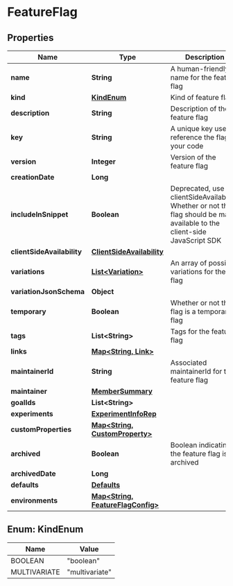 

# FeatureFlag


## Properties

Name | Type | Description | Notes
------------ | ------------- | ------------- | -------------
**name** | **String** | A human-friendly name for the feature flag | 
**kind** | [**KindEnum**](#KindEnum) | Kind of feature flag | 
**description** | **String** | Description of the feature flag |  [optional]
**key** | **String** | A unique key used to reference the flag in your code | 
**version** | **Integer** | Version of the feature flag | 
**creationDate** | **Long** |  | 
**includeInSnippet** | **Boolean** | Deprecated, use clientSideAvailability. Whether or not this flag should be made available to the client-side JavaScript SDK |  [optional]
**clientSideAvailability** | [**ClientSideAvailability**](ClientSideAvailability.md) |  |  [optional]
**variations** | [**List&lt;Variation&gt;**](Variation.md) | An array of possible variations for the flag | 
**variationJsonSchema** | **Object** |  |  [optional]
**temporary** | **Boolean** | Whether or not the flag is a temporary flag | 
**tags** | **List&lt;String&gt;** | Tags for the feature flag | 
**links** | [**Map&lt;String, Link&gt;**](Link.md) |  | 
**maintainerId** | **String** | Associated maintainerId for the feature flag |  [optional]
**maintainer** | [**MemberSummary**](MemberSummary.md) |  |  [optional]
**goalIds** | **List&lt;String&gt;** |  |  [optional]
**experiments** | [**ExperimentInfoRep**](ExperimentInfoRep.md) |  | 
**customProperties** | [**Map&lt;String, CustomProperty&gt;**](CustomProperty.md) |  | 
**archived** | **Boolean** | Boolean indicating if the feature flag is archived | 
**archivedDate** | **Long** |  |  [optional]
**defaults** | [**Defaults**](Defaults.md) |  |  [optional]
**environments** | [**Map&lt;String, FeatureFlagConfig&gt;**](FeatureFlagConfig.md) |  | 



## Enum: KindEnum

Name | Value
---- | -----
BOOLEAN | &quot;boolean&quot;
MULTIVARIATE | &quot;multivariate&quot;



